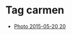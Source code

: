 <!--
title: Tag carmen
date: 2020-06-28T14:51:44.738Z
tags:
-->
# Tag carmen

 * [Photo 2015-05-20 20](119464174077.md)